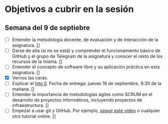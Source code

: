 # Objetivos a cubrir en la sesión

## Semana del 9 de septiebre
- [ ] Entender la metodología docente, de evaluación y de interacción de la asignatura. []
- [ ] Darse de alta (si no se está) y comprender el funcionamiento básico de GitHub y el
   grupo de Telegram de la asignatura y conocer el resto de los recursos de la misma. []
- [ ] Entender el concepto de software libre y su aplicación práctica en esta asignatura. []
- [x] Vernos las caras. 
- [ ] Explicar el
   [hito 0](http://jj.github.io/IV/documentos/proyecto/0.Repositorio). Fecha
   de entrega: jueves 19 de septiembre, 9:30 de la mañana. []
- [ ] Entender la importancia de metodologías ágiles como SCRUM en el
   desarrollo de proyectos informáticos, incluyendo proyectos de
   infraestructura. []
- [ ] Empezar a usar git y GitHub. Por
   ejemplo,
   [seguir este vídeo](https://www.youtube.com/watch?v=gmXyJI01qa8) o
   cualquier otro tutorial online. []